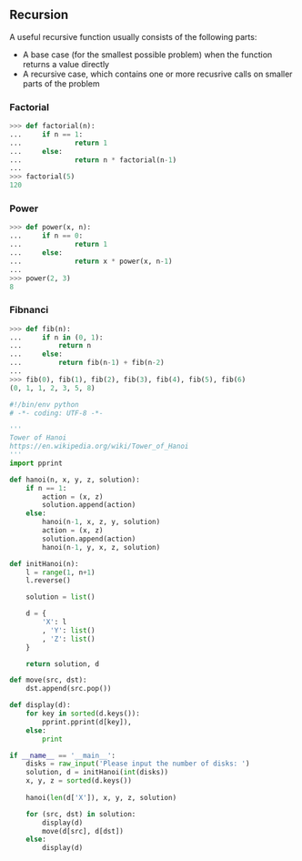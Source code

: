 ## Recursion   
A useful recursive function usually consists of the following parts:  
+ A base case (for the smallest possible problem) when the function returns a value directly  
+ A recursive case, which contains one or more recusrive calls on smaller parts of the problem    
    
### Factorial    
```Python
>>> def factorial(n):
...     if n == 1:
...             return 1
...     else: 
...             return n * factorial(n-1)
... 
>>> factorial(5)
120
```
### Power
```Python
>>> def power(x, n):
...     if n == 0:
...             return 1
...     else:
...             return x * power(x, n-1)
... 
>>> power(2, 3)
8
```
### Fibnanci
```Python
>>> def fib(n):
...     if n in (0, 1):
...         return n
...     else:
...         return fib(n-1) + fib(n-2)
... 
>>> fib(0), fib(1), fib(2), fib(3), fib(4), fib(5), fib(6)
(0, 1, 1, 2, 3, 5, 8)
```
```python
#!/bin/env python
# -*- coding: UTF-8 -*-

'''
Tower of Hanoi
https://en.wikipedia.org/wiki/Tower_of_Hanoi
'''
import pprint

def hanoi(n, x, y, z, solution):
	if n == 1:
		action = (x, z)
		solution.append(action)
	else:
		hanoi(n-1, x, z, y, solution)
		action = (x, z)
		solution.append(action)
		hanoi(n-1, y, x, z, solution)

def initHanoi(n):
	l = range(1, n+1)
	l.reverse()

	solution = list()

	d = {
		'X': l
		, 'Y': list()
		, 'Z': list()
	}

	return solution, d

def move(src, dst): 
	dst.append(src.pop())

def display(d): 
	for key in sorted(d.keys()): 
		pprint.pprint(d[key]), 
	else: 
		print 

if __name__ == '__main__': 
	disks = raw_input('Please input the number of disks: ')
	solution, d = initHanoi(int(disks))
	x, y, z	= sorted(d.keys())
	
	hanoi(len(d['X']), x, y, z, solution)

	for (src, dst) in solution: 
		display(d)
		move(d[src], d[dst])
	else: 
		display(d)

```

